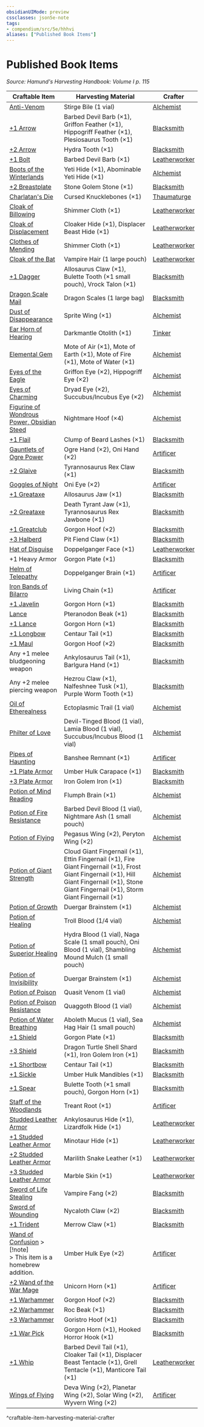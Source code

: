 ```yaml
---
obsidianUIMode: preview
cssclasses: json5e-note
tags:
- compendium/src/5e/hhhvi
aliases: ["Published Book Items"]
---
```

# Published Book Items
*Source: Hamund's Harvesting Handbook: Volume I p. 115* 

| Craftable Item | Harvesting Material | Crafter |
|----------------|---------------------|---------|
| [Anti-Venom](compendium/items/antitoxin-vial.md) | Stirge Bile (1 vial) | [Alchemist](compendium/optional-features/alchemist-hhhvi.md) |
| [+1 Arrow](compendium/items/1-ammunition.md) | Barbed Devil Barb (×1), Griffon Feather (×1), Hippogriff Feather (×1), Plesiosaurus Tooth (×1) | [Blacksmith](compendium/optional-features/blacksmith-hhhvi.md) |
| [+2 Arrow](compendium/items/2-ammunition.md) | Hydra Tooth (×1) | [Blacksmith](compendium/optional-features/blacksmith-hhhvi.md) |
| [+1 Bolt](compendium/items/1-ammunition.md) | Barbed Devil Barb (×1) | [Leatherworker](compendium/optional-features/leatherworker-hhhvi.md) |
| [Boots of the Winterlands](compendium/items/boots-of-the-winterlands.md) | Yeti Hide (×1), Abominable Yeti Hide (×1) | [Alchemist](compendium/optional-features/alchemist-hhhvi.md) |
| [+2 Breastplate](compendium/items/2-armor.md) | Stone Golem Stone (×1) | [Blacksmith](compendium/optional-features/blacksmith-hhhvi.md) |
| [Charlatan's Die](compendium/items/charlatans-die-xge.md) | Cursed Knucklebones (×1) | [Thaumaturge](compendium/optional-features/thaumaturge-hhhvi.md) |
| [Cloak of Billowing](compendium/items/cloak-of-billowing-xge.md) | Shimmer Cloth (×1) | [Leatherworker](compendium/optional-features/leatherworker-hhhvi.md) |
| [Cloak of Displacement](compendium/items/cloak-of-displacement.md) | Cloaker Hide (×1), Displacer Beast Hide (×1) | [Leatherworker](compendium/optional-features/leatherworker-hhhvi.md) |
| [Clothes of Mending](compendium/items/clothes-of-mending-xge.md) | Shimmer Cloth (×1) | [Leatherworker](compendium/optional-features/leatherworker-hhhvi.md) |
| [Cloak of the Bat](compendium/items/cloak-of-the-bat.md) | Vampire Hair (1 large pouch) | [Leatherworker](compendium/optional-features/leatherworker-hhhvi.md) |
| [+1 Dagger](compendium/items/1-weapon.md) | Allosaurus Claw (×1), Bulette Tooth (×1 small pouch), Vrock Talon (×1) | [Blacksmith](compendium/optional-features/blacksmith-hhhvi.md) |
| [Dragon Scale Mail](compendium/items/dragon-scale-mail.md) | Dragon Scales (1 large bag) | [Blacksmith](compendium/optional-features/blacksmith-hhhvi.md) |
| [Dust of Disappearance](compendium/items/dust-of-disappearance.md) | Sprite Wing (×1) | [Alchemist](compendium/optional-features/alchemist-hhhvi.md) |
| [Ear Horn of Hearing](compendium/items/ear-horn-of-hearing-xge.md) | Darkmantle Otolith (×1) | [Tinker](compendium/optional-features/tinker-hhhvi.md) |
| [Elemental Gem](compendium/items/elemental-gem.md) | Mote of Air (×1), Mote of Earth (×1), Mote of Fire (×1), Mote of Water (×1) | [Alchemist](compendium/optional-features/alchemist-hhhvi.md) |
| [Eyes of the Eagle](compendium/items/eyes-of-the-eagle.md) | Griffon Eye (×2), Hippogriff Eye (×2) | [Alchemist](compendium/optional-features/alchemist-hhhvi.md) |
| [Eyes of Charming](compendium/items/eyes-of-charming.md) | Dryad Eye (×2), Succubus/Incubus Eye (×2) | [Alchemist](compendium/optional-features/alchemist-hhhvi.md) |
| [Figurine of Wondrous Power, Obsidian Steed](compendium/items/figurine-of-wondrous-power-obsidian-steed.md) | Nightmare Hoof (×4) | [Alchemist](compendium/optional-features/alchemist-hhhvi.md) |
| [+1 Flail](compendium/items/1-weapon.md) | Clump of Beard Lashes (×1) | [Blacksmith](compendium/optional-features/blacksmith-hhhvi.md) |
| [Gauntlets of Ogre Power](compendium/items/gauntlets-of-ogre-power.md) | Ogre Hand (×2), Oni Hand (×2) | [Artificer](compendium/optional-features/artificer-hhhvi.md) |
| [+2 Glaive](compendium/items/2-weapon.md) | Tyrannosaurus Rex Claw (×1) | [Blacksmith](compendium/optional-features/blacksmith-hhhvi.md) |
| [Goggles of Night](compendium/items/goggles-of-night.md) | Oni Eye (×2) | [Artificer](compendium/optional-features/artificer-hhhvi.md) |
| [+1 Greataxe](compendium/items/1-weapon.md) | Allosaurus Jaw (×1) | [Blacksmith](compendium/optional-features/blacksmith-hhhvi.md) |
| [+2 Greataxe](compendium/items/2-weapon.md) | Death Tyrant Jaw (×1), Tyrannosaurus Rex Jawbone (×1) | [Blacksmith](compendium/optional-features/blacksmith-hhhvi.md) |
| [+1 Greatclub](compendium/items/1-weapon.md) | Gorgon Hoof (×2) | [Blacksmith](compendium/optional-features/blacksmith-hhhvi.md) |
| [+3 Halberd](compendium/items/3-weapon.md) | Pit Fiend Claw (×1) | [Blacksmith](compendium/optional-features/blacksmith-hhhvi.md) |
| [Hat of Disguise](compendium/items/hat-of-disguise.md) | Doppelganger Face (×1) | [Leatherworker](compendium/optional-features/leatherworker-hhhvi.md) |
| +1 Heavy Armor | Gorgon Plate (×1) | [Blacksmith](compendium/optional-features/blacksmith-hhhvi.md) |
| [Helm of Telepathy](compendium/items/helm-of-telepathy.md) | Doppelganger Brain (×1) | [Artificer](compendium/optional-features/artificer-hhhvi.md) |
| [Iron Bands of Bilarro](compendium/items/iron-bands-of-bilarro.md) | Living Chain (×1) | [Artificer](compendium/optional-features/artificer-hhhvi.md) |
| [+1 Javelin](compendium/items/1-weapon.md) | Gorgon Horn (×1) | [Blacksmith](compendium/optional-features/blacksmith-hhhvi.md) |
| [Lance](compendium/items/lance.md) | Pteranodon Beak (×1) | [Blacksmith](compendium/optional-features/blacksmith-hhhvi.md) |
| [+1 Lance](compendium/items/1-weapon.md) | Gorgon Horn (×1) | [Blacksmith](compendium/optional-features/blacksmith-hhhvi.md) |
| [+1 Longbow](compendium/items/1-weapon.md) | Centaur Tail (×1) | [Blacksmith](compendium/optional-features/blacksmith-hhhvi.md) |
| [+1 Maul](compendium/items/1-weapon.md) | Gorgon Hoof (×2) | [Blacksmith](compendium/optional-features/blacksmith-hhhvi.md) |
| Any +1 melee bludgeoning weapon | Ankylosaurus Tail (×1), Barlgura Hand (×1) | [Blacksmith](compendium/optional-features/blacksmith-hhhvi.md) |
| Any +2 melee piercing weapon | Hezrou Claw (×1), Nalfeshnee Tusk (×1), Purple Worm Tooth (×1) | [Blacksmith](compendium/optional-features/blacksmith-hhhvi.md) |
| [Oil of Etherealness](compendium/items/oil-of-etherealness.md) | Ectoplasmic Trail (1 vial) | [Alchemist](compendium/optional-features/alchemist-hhhvi.md) |
| [Philter of Love](compendium/items/philter-of-love.md) | Devil-Tinged Blood (1 vial), Lamia Blood (1 vial), Succubus/Incubus Blood (1 vial) | [Alchemist](compendium/optional-features/alchemist-hhhvi.md) |
| [Pipes of Haunting](compendium/items/pipes-of-haunting.md) | Banshee Remnant (×1) | [Artificer](compendium/optional-features/artificer-hhhvi.md) |
| [+1 Plate Armor](compendium/items/1-armor.md) | Umber Hulk Carapace (×1) | [Blacksmith](compendium/optional-features/blacksmith-hhhvi.md) |
| [+3 Plate Armor](compendium/items/3-armor.md) | Iron Golem Iron (×1) | [Blacksmith](compendium/optional-features/blacksmith-hhhvi.md) |
| [Potion of Mind Reading](compendium/items/potion-of-mind-reading.md) | Flumph Brain (×1) | [Alchemist](compendium/optional-features/alchemist-hhhvi.md) |
| [Potion of Fire Resistance](compendium/items/potion-of-fire-resistance.md) | Barbed Devil Blood (1 vial), Nightmare Ash (1 small pouch) | [Alchemist](compendium/optional-features/alchemist-hhhvi.md) |
| [Potion of Flying](compendium/items/potion-of-flying.md) | Pegasus Wing (×2), Peryton Wing (×2) | [Alchemist](compendium/optional-features/alchemist-hhhvi.md) |
| [Potion of Giant Strength](compendium/items/potion-of-giant-strength.md) | Cloud Giant Fingernail (×1), Ettin Fingernail (×1), Fire Giant Fingernail (×1), Frost Giant Fingernail (×1), Hill Giant Fingernail (×1), Stone Giant Fingernail (×1), Storm Giant Fingernail (×1) | [Alchemist](compendium/optional-features/alchemist-hhhvi.md) |
| [Potion of Growth](compendium/items/potion-of-growth.md) | Duergar Brainstem (×1) | [Alchemist](compendium/optional-features/alchemist-hhhvi.md) |
| [Potion of Healing](compendium/items/potion-of-healing.md) | Troll Blood (1/4 vial) | [Alchemist](compendium/optional-features/alchemist-hhhvi.md) |
| [Potion of Superior Healing](compendium/items/potion-of-superior-healing.md) | Hydra Blood (1 vial), Naga Scale (1 small pouch), Oni Blood (1 vial), Shambling Mound Mulch (1 small pouch) | [Alchemist](compendium/optional-features/alchemist-hhhvi.md) |
| [Potion of Invisibility](compendium/items/potion-of-invisibility.md) | Duergar Brainstem (×1) | [Alchemist](compendium/optional-features/alchemist-hhhvi.md) |
| [Potion of Poison](compendium/items/potion-of-poison.md) | Quasit Venom (1 vial) | [Alchemist](compendium/optional-features/alchemist-hhhvi.md) |
| [Potion of Poison Resistance](compendium/items/potion-of-poison-resistance.md) | Quaggoth Blood (1 vial) | [Alchemist](compendium/optional-features/alchemist-hhhvi.md) |
| [Potion of Water Breathing](compendium/items/potion-of-water-breathing.md) | Aboleth Mucus (1 vial), Sea Hag Hair (1 small pouch) | [Alchemist](compendium/optional-features/alchemist-hhhvi.md) |
| [+1 Shield](compendium/items/1-shield.md) | Gorgon Plate (×1) | [Blacksmith](compendium/optional-features/blacksmith-hhhvi.md) |
| [+3 Shield](compendium/items/3-shield.md) | Dragon Turtle Shell Shard (×1), Iron Golem Iron (×1) | [Blacksmith](compendium/optional-features/blacksmith-hhhvi.md) |
| [+1 Shortbow](compendium/items/1-weapon.md) | Centaur Tail (×1) | [Blacksmith](compendium/optional-features/blacksmith-hhhvi.md) |
| [+1 Sickle](compendium/items/1-weapon.md) | Umber Hulk Mandibles (×1) | [Blacksmith](compendium/optional-features/blacksmith-hhhvi.md) |
| [+1 Spear](compendium/items/1-weapon.md) | Bulette Tooth (×1 small pouch), Gorgon Horn (×1) | [Blacksmith](compendium/optional-features/blacksmith-hhhvi.md) |
| [Staff of the Woodlands](compendium/items/staff-of-the-woodlands.md) | Treant Root (×1) | [Artificer](compendium/optional-features/artificer-hhhvi.md) |
| [Studded Leather Armor](compendium/items/studded-leather-armor.md) | Ankylosaurus Hide (×1), Lizardfolk Hide (×1) | [Leatherworker](compendium/optional-features/leatherworker-hhhvi.md) |
| [+1 Studded Leather Armor](compendium/items/1-armor.md) | Minotaur Hide (×1) | [Leatherworker](compendium/optional-features/leatherworker-hhhvi.md) |
| [+2 Studded Leather Armor](compendium/items/2-armor.md) | Marilith Snake Leather (×1) | [Leatherworker](compendium/optional-features/leatherworker-hhhvi.md) |
| [+3 Studded Leather Armor](compendium/items/3-armor.md) | Marble Skin (×1) | [Leatherworker](compendium/optional-features/leatherworker-hhhvi.md) |
| [Sword of Life Stealing](compendium/items/sword-of-life-stealing.md) | Vampire Fang (×2) | [Blacksmith](compendium/optional-features/blacksmith-hhhvi.md) |
| [Sword of Wounding](compendium/items/sword-of-wounding.md) | Nycaloth Claw (×2) | [Blacksmith](compendium/optional-features/blacksmith-hhhvi.md) |
| [+1 Trident](compendium/items/1-weapon.md) | Merrow Claw (×1) | [Blacksmith](compendium/optional-features/blacksmith-hhhvi.md) |
| [Wand of Confusion](compendium/items/wand-of-confusion-hhhvi.md) > [!note]<br />> This item is a homebrew addition. | Umber Hulk Eye (×2) | [Artificer](compendium/optional-features/artificer-hhhvi.md) |
| [+2 Wand of the War Mage](compendium/items/2-wand-of-the-war-mage.md) | Unicorn Horn (×1) | [Artificer](compendium/optional-features/artificer-hhhvi.md) |
| [+1 Warhammer](compendium/items/1-weapon.md) | Gorgon Hoof (×2) | [Blacksmith](compendium/optional-features/blacksmith-hhhvi.md) |
| [+2 Warhammer](compendium/items/2-weapon.md) | Roc Beak (×1) | [Blacksmith](compendium/optional-features/blacksmith-hhhvi.md) |
| [+3 Warhammer](compendium/items/3-weapon.md) | Goristro Hoof (×1) | [Blacksmith](compendium/optional-features/blacksmith-hhhvi.md) |
| [+1 War Pick](compendium/items/1-weapon.md) | Gorgon Horn (×1), Hooked Horror Hook (×1) | [Blacksmith](compendium/optional-features/blacksmith-hhhvi.md) |
| [+1 Whip](compendium/items/1-weapon.md) | Barbed Devil Tail (×1), Cloaker Tail (×1), Displacer Beast Tentacle (×1), Grell Tentacle (×1), Manticore Tail (×1) | [Leatherworker](compendium/optional-features/leatherworker-hhhvi.md) |
| [Wings of Flying](compendium/items/wings-of-flying.md) | Deva Wing (×2), Planetar Wing (×2), Solar Wing (×2), Wyvern Wing (×2) | [Artificer](compendium/optional-features/artificer-hhhvi.md) |
^craftable-item-harvesting-material-crafter